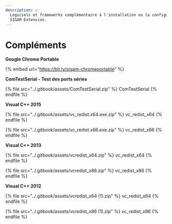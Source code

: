 ```yaml
---
description: >-
  Logiciels et frameworks complémentaire à l'installation ou la configuration de
  SIGAM Extension.
---
```


# Compléments

**Google Chrome Portable**

{% embed url="https://bit.ly/sigam-chromeportable" %}

**ComTestSerial - Test des ports séries**

{% file src="../.gitbook/assets/ComTestSerial.zip" %}
ComTestSerial
{% endfile %}

**Visual C++ 2015**

{% file src="../.gitbook/assets/vc_redist.x64.exe.zip" %}
vc\_redist\_x64
{% endfile %}

{% file src="../.gitbook/assets/vc_redist.x86.exe.zip" %}
vc\_redist\_x86
{% endfile %}

**Visual C++ 2013**

{% file src="../.gitbook/assets/vcredist_x64.zip" %}
vc\_redist\_x64
{% endfile %}

{% file src="../.gitbook/assets/vcredist_x86.zip" %}
vc\_redist\_x86
{% endfile %}

**Visual C++ 2012**

{% file src="../.gitbook/assets/vcredist_x64 (1).zip" %}
vc\_redist\_x64
{% endfile %}

{% file src="../.gitbook/assets/vcredist_x86 (1).zip" %}
vc\_redist\_x86
{% endfile %}
